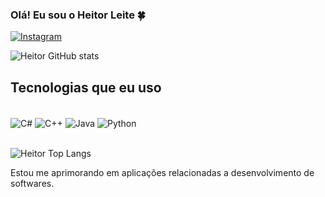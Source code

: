 
### Olá! Eu sou o Heitor Leite 🍀

[![Instagram](https://img.shields.io/badge/Instagram-E4405F?style=for-the-badge&logo=instagram&logoColor=white)](https://www.instagram.com/heitorr.lt/)

![Heitor GitHub stats](https://github-readme-stats.vercel.app/api?username=HeitorLeite&show_icons=true&theme=dark)

## Tecnologias que eu uso

<div style="display: inline_block"><br/>
<img align="center" alt="C#" src="https://img.shields.io/badge/C%23-239120?style=for-the-badge&logo=c-sharp&logoColor=white">
<img align="center" alt="C++" src="https://img.shields.io/badge/C%2B%2B-00599C?style=for-the-badge&logo=c%2B%2B&logoColor=white">
<img align="center" alt="Java" src="https://img.shields.io/badge/Java-ED8B00?style=for-the-badge&logo=openjdk&logoColor=white">
<img align="center" alt="Python" src="https://img.shields.io/badge/Python-14354C?style=for-the-badge&logo=python&logoColor=white">
</div><br/>

![Heitor Top Langs](https://github-readme-stats.vercel.app/api/top-langs/?username=HeitorLeite&layout=compact)

Estou me aprimorando em aplicações relacionadas a desenvolvimento de softwares.
